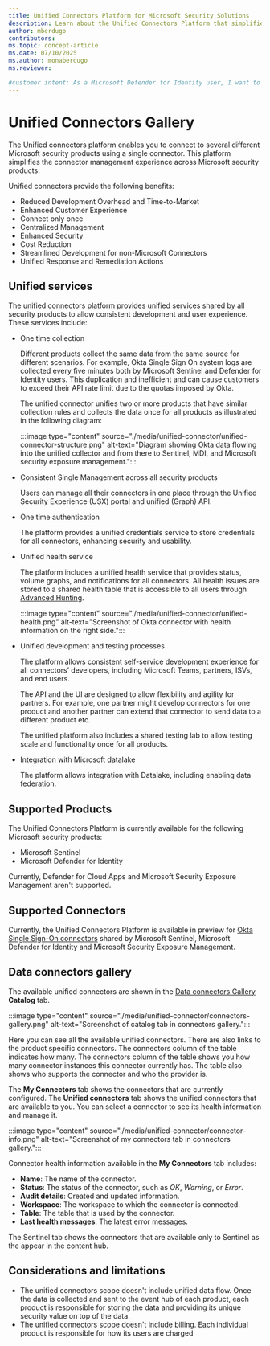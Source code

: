 ```yaml
---
title: Unified Connectors Platform for Microsoft Security Solutions
description: Learn about the Unified Connectors Platform that simplifies connector management across Microsoft security products including Microsoft Sentinel, Defender for Cloud, and Defender for Identity.
author: mberdugo
contributors:
ms.topic: concept-article
ms.date: 07/10/2025
ms.author: monaberdugo
ms.reviewer: 

#customer intent: As a Microsoft Defender for Identity user, I want to understand how unified connectors work so I can manage my integration connections more efficiently.
---
```


# Unified Connectors Gallery

The Unified connectors platform enables you to connect to several different Microsoft security products using a single connector. This platform simplifies the connector management experience across Microsoft security products.

Unified connectors provide the following benefits:

- Reduced Development Overhead and Time-to-Market
- Enhanced Customer Experience
- Connect only once
- Centralized Management
- Enhanced Security
- Cost Reduction
- Streamlined Development for non-Microsoft Connectors
- Unified Response and Remediation Actions

## Unified services

The unified connectors platform provides unified services shared by all security products to allow consistent development and user experience. These services include:

- One time collection

  Different products collect the same data from the same source for different scenarios. For example, Okta Single Sign On system logs are collected every five minutes both by Microsoft Sentinel and Defender for Identity users. This duplication and inefficient and can cause customers to exceed their API rate limit due to the quotas imposed by Okta.

  The unified connector unifies two or more products that have similar collection rules and collects the data once for all products as illustrated in the following diagram:

  :::image type="content" source="./media/unified-connector/unified-connector-structure.png" alt-text="Diagram showing Okta data flowing into the unified collector and from there to Sentinel, MDI, and Microsoft security exposure management.":::

- Consistent Single Management across all security products

  Users can manage all their connectors in one place through the Unified Security Experience (USX) portal and unified (Graph) API.

- One time authentication

  The platform provides a unified credentials service to store credentials for all connectors, enhancing security and usability.

- Unified health service

  The platform includes a unified health service that provides status, volume graphs, and notifications for all connectors. All health issues are stored to a shared health table that is accessible to all users through [Advanced Hunting](/defender-xdr/advanced-hunting-microsoft-defender).

  :::image type="content" source="./media/unified-connector/unified-health.png" alt-text="Screenshot of Okta connector with health information on the right side.":::

- Unified development and testing processes

  The platform allows consistent self-service development experience for all connectors’ developers, including Microsoft Teams, partners, ISVs, and end users.

  The API and the UI are designed to allow flexibility and agility for partners. For example, one partner might develop connectors for one product and another partner can extend that connector to send data to a different product etc.

  The unified platform also includes a shared testing lab to allow testing scale and functionality once for all products.

- Integration with Microsoft datalake

  The platform allows integration with Datalake, including enabling data federation.

## Supported Products

The Unified Connectors Platform is currently available for the following Microsoft security products:

- Microsoft Sentinel
- Microsoft Defender for Identity

Currently, Defender for Cloud Apps and Microsoft Security Exposure Management aren't supported.

## Supported Connectors

Currently, the Unified Connectors Platform is available in preview for [Okta Single Sign-On connectors](/defender-xdr/okta-integration.md) shared by Microsoft Sentinel, Microsoft Defender for Identity and Microsoft Security Exposure Management.

## Data connectors gallery

The available unified connectors are shown in the [Data connectors Gallery](https://security.microsoft.com/sentinel/unified-connector) **Catalog** tab.

:::image type="content" source="./media/unified-connector/connectors-gallery.png" alt-text="Screenshot of catalog tab in connectors gallery.":::

Here you can see all the available unified connectors. There are also links to the product specific connectors. The connectors column of the table indicates how many. The connectors column of the table shows you how many connector instances this connector currently has. The table also shows who supports the connector and who the provider is.

The **My Connectors** tab shows the connectors that are currently configured. The **Unified connectors** tab shows the unified connectors that are available to you. You can select a connector to see its health information and manage it.

:::image type="content" source="./media/unified-connector/connector-info.png" alt-text="Screenshot of my connectors tab in connectors gallery.":::

Connector health information available in the **My Connectors** tab includes:

- **Name**: The name of the connector.
- **Status**: The status of the connector, such as *OK*, *Warning*, or *Error*.
- **Audit details**: Created and updated information.
- **Workspace**: The workspace to which the connector is connected.
- **Table**: The table that is used by the connector.
- **Last health messages**: The latest error messages.

The Sentinel tab shows the connectors that are available only to Sentinel as the appear in the content hub.

## Considerations and limitations

- The unified connectors scope doesn't include unified data flow. Once the data is collected and sent to the event hub of each product, each product is responsible for storing the data and providing its unique security value on top of the data.
- The unified connectors scope doesn't include billing. Each individual product is responsible for how its users are charged
